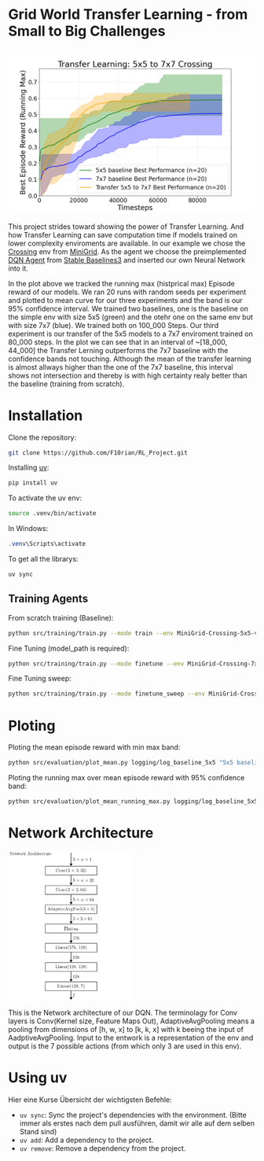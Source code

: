 # Grid World Transfer Learning -​ from Small to Big Challenges

<img src="images/Mean_running_max.png" width="512">

This project strides toward showing the power of Transfer Learning. And how Transfer Learning can save computation time if models trained on lower complexity enviroments are available. In our example we chose the [Crossing](https://minigrid.farama.org/environments/minigrid/CrossingEnv/) env from [MiniGrid](https://minigrid.farama.org/). As the agent we choose the preimplemented [DQN Agent](https://stable-baselines3.readthedocs.io/en/master/modules/dqn.html) from [Stable Baselines3](https://stable-baselines3.readthedocs.io/en/master/index.html) and inserted our own Neural Network into it.

In the plot above we tracked the running max (histprical max) Episode reward of our models. We ran 20 runs with random seeds per experiment and plotted to mean curve for our three experiments and the band is our 95% confidence interval. 
We trained two baselines, one is the baseline on the simple env with size 5x5 (green) and the otehr one on the same env but with size 7x7 (blue). We trained both on 100_000 Steps. Our third experiment is our transfer of the 5x5 models to a 7x7 enviroment trained on 80_000 steps.
In the plot we can see that in an interval of ~[18_000, 44_000] the Transfer Lerning outperforms the 7x7 baseline with the confidence bands not touching. Although the mean of the transfer learning is almost allways higher than the one of the 7x7 baseline, this interval shows not intersection and thereby is with high certainty realy better than the baseline (training from scratch).


# Installation

Clone the repository:
```bash
git clone https://github.com/F10rian/RL_Project.git
```

Installing [uv](https://docs.astral.sh/uv/):
```bash
pip install uv
```

To activate the uv env:
```bash
source .venv/bin/activate
```
In Windows:

```powershell
.venv\Scripts\activate
```

To get all the librarys:
```powershell
uv sync
```


## Training Agents

From scratch training (Baseline):
```bash
python src/training/train.py --mode train --env MiniGrid-Crossing-5x5-v0 --tensorboard_log logging/log_baseline_5x5 --num_models 20 --batch_size 512 --buffer_size 100_000 --lr 5e-4 --exp_init_eps 1.0 --exp_fraction 0.8 --steps 100_000 --verbose 0
```

Fine Tuning (model_path is required):
```bash
python src/training/train.py --mode finetune --env MiniGrid-Crossing-7x7-v0 --model_path logging/log_baseline_5x5/MiniGrid-Crossing-5x5-v0_0 --tensorboard_log logging/log_transfer_5x5_to_7x7 --batch_size 512 --buffer_size 100_000 --lr 1e-4 --exp_init_eps 0.5 --exp_fraction 0.8 --steps 100_000 --verbose 0
```

Fine Tuning sweep:
```bash
python src/training/train.py --mode finetune_sweep --env MiniGrid-Crossing-7x7-v0 --model_path logging/log_baseline_5x5/MiniGrid-Crossing-5x5-v0 --tensorboard_log logging/log_transfer_5x5_to_7x7 --batch_size 512 --buffer_size 100_000 --lr 1e-4 --exp_init_eps 0.5 --exp_fraction 0.8 --steps 100_000 --verbose 0
```


# Ploting

Ploting the mean episode reward with min max band:
```bash
python src/evaluation/plot_mean.py logging/log_baseline_5x5 "5x5 baseline" logging/log_baseline_7x7 "7x7 baseline" logging/log_transfer_5x5_to_7x7 "Transfer 5x5 to 7x7"
```

Ploting the running max over mean episode reward with 95% confidence band:
```bash
python src/evaluation/plot_mean_running_max.py logging/log_baseline_5x5 "5x5 baseline" logging/log_baseline_7x7 "7x7 baseline" logging/log_transfer_5x5_to_7x7 "Transfer 5x5 to 7x7"
```


# Network Architecture 

<img src="images/Network.png" width="256">

This is the Network architecture of our DQN. The terminolagy for Conv layers is Conv(Kernel size, Feature Maps Out), AdaptiveAvgPooling means a pooling from dimensions of [h, w, x] to [k, k, x] with k beeing the input of AadptiveAvgPooling. Input to the entwork is a representation of the env and output is the 7 possible actions (from which only 3 are used in this env).


# Using uv

Hier eine Kurse Übersicht der wichtigsten Befehle:

- `uv sync`: Sync the project's dependencies with the environment. (Bitte immer als erstes nach dem pull ausführen, damit wir alle auf dem selben Stand sind)
- `uv add`: Add a dependency to the project.
- `uv remove`: Remove a dependency from the project.


